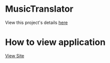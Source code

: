 # MusicTranslator

View this project's details [here](https://github.com/CS336-Final-Project/musicTranslator-project)

# How to view application
[View Site](https://cs336-final-project.github.io/musicTranslator-client/)
